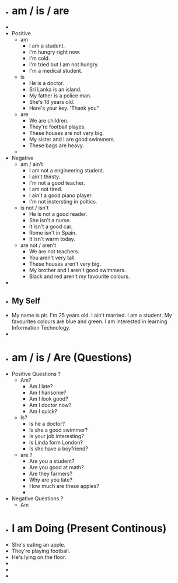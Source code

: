 - # am / is / are
-
- Positive
	- am
		- I am a student.
		- I'm hungry right now.
		- I'm cold.
		- I'm tried but I am not hungry.
		- I'm a medical student.
	- is
		- He is a doctor.
		- Sri Lanka is an island.
		- My father is a police man.
		- She's 18 years old.
		- Here's your key. 'Thank you"
	- are
		- We are children.
		- They're football playes.
		- These houses are not very big.
		- My sister and I are good swimmers.
		- These bags are heavy.
	-
- Negative
	- am / ain't
		- I am not a engineering student.
		- I ain't thirsty.
		- I'm not a good teacher.
		- I am not tired.
		- I ain't a good piano player.
		- I'm not instersting in poltics.
	- is not / isn't
		- He is not a good reader.
		- She isn't a nurse.
		- It isn't a good car.
		- Rome isn't in Spain.
		- It isn't warm today.
	- are not / aren't
		- We are not teachers.
		- You aren't very tall.
		- These houses aren't very big.
		- My brother and I aren't good swimmers.
		- Black and red aren't my favourite colours.
-
- ## My Self
- My name is plr. I'm 25 years old. I ain't married. I am a student. My favourites colours are blue and green. I am interested in learning Information Technology.
-
- # am / is / Are (Questions)
- Positive Questions ?
	- Am?
		- Am I late?
		- Am I hansome?
		- Am I look good?
		- Am I doctor now?
		- Am I quick?
	- Is?
		- Is he a doctor?
		- Is she a good swimmer?
		- Is your job interesting?
		- Is Linda form London?
		- Is she have a boyfriend?
	- are ?
		- Are you a student?
		- Are you good at math?
		- Are they farmers?
		- Why are you late?
		- How much are these apples?
		-
- Negative Questions ?
	- Am
- #  I am Doing (Present Continous)
- She's eating an apple.
- They're playing football.
- He's lying on the floor.
-
-
-